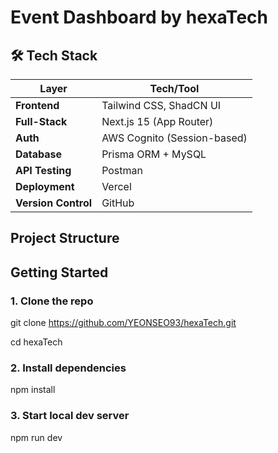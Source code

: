 # Event Dashboard by hexaTech

## 🛠 Tech Stack

| Layer        | Tech/Tool              |
|--------------|------------------------|
| **Frontend** | Tailwind CSS, ShadCN UI |
| **Full-Stack** | Next.js 15 (App Router) |
| **Auth**     | AWS Cognito (Session-based) |
| **Database** | Prisma ORM + MySQL     |
| **API Testing** | Postman              |
| **Deployment** | Vercel               |
| **Version Control** | GitHub           |



## Project Structure



## Getting Started

### 1. Clone the repo
git clone https://github.com/YEONSEO93/hexaTech.git

cd hexaTech

### 2. Install dependencies
npm install

### 3. Start local dev server
npm run dev
